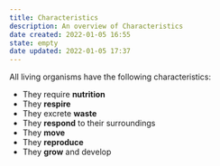 ```yaml
---
title: Characteristics
description: An overview of Characteristics
date created: 2022-01-05 16:55
state: empty
date updated: 2022-01-05 17:37
---
```


All living organisms have the following characteristics:

- They require **nutrition**
- They **respire**
- They excrete **waste**
- They **respond** to their surroundings
- They **move**
- They **reproduce**
- They **grow** and develop
